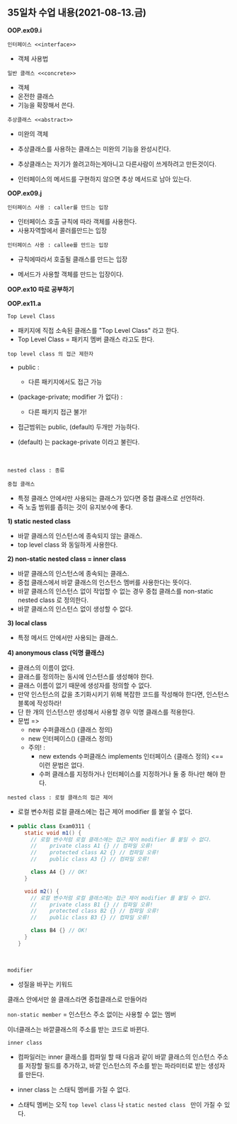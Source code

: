 ## 35일차 수업 내용(2021-08-13.금)

**OOP.ex09.i**

` 인터페이스 <<interface>> `

- 객체 사용법

` 일반 클래스 <<concrete>> `

- 객체
- 온전한 클래스
- 기능을 확장해서 쓴다.

` 추상클래스 <<abstract>> ` 

-  미완의 객체
- 추상클래스를 사용하는 클래스는 미완의 기능을 완성시킨다.


- 추상클래스는 자기가 쓸려고하는게아니고 다른사람이 쓰게하려고 만든것이다.
- 인터페이스의 메서드를 구현하지 않으면 추상 메서드로 남아 있는다.



**OOP.ex09.j**

` 인터페이스 사용 : caller를 만드는 입장 `

- 인터페이스 호출 규칙에 따라 객체를 사용한다. 
- 사용자역할에서 콜러를만드는 입장



` 인터페이스 사용 : callee를 만드는 입장 `

- 규칙에따라서 호출될 클래스를 만드는 입장


- 메서드가 사용할 객체를 만드는 입장이다.



**OOP.ex10 따로 공부하기**



**OOP.ex11.a**

` Top Level Class `

- 패키지에 직접 소속된 클래스를 "Top Level Class" 라고 한다.
- Top Level Class = 패키지 멤버 클래스 라고도 한다.



` top level class 의 접근 제한자 `

- public :

  - 다른 패키지에서도 접근 가능

- (package-private; modifier 가 없다) :

  - 다른 패키지 접근 불가!

- 접근범위는 public, (default) 두개만 가능하다.

- (default) 는 package-private 이라고 불린다.

  ​

` nested class : 종류 `

` 중첩 클래스 `

- 특정 클래스 안에서만 사용되는 클래스가 있다면 중첩 클래스로 선언하라.
- 즉 노출 범위를 좁히는 것이 유지보수에 좋다.

**1) static nested class** 

- 바깥 클래스의 인스턴스에 종속되지 않는 클래스.
- top level class 와 동일하게 사용한다.

**2) non-static nested class = inner class**

- 바깥 클래스의 인스턴스에 종속되는 클래스.
- 중첩 클래스에서 바깥 클래스의 인스턴스 멤버를 사용한다는 뜻이다.
- 바깥 클래스의 인스턴스 없이 작업할 수 없는 경우 중첩 클래스를 non-static nested class 로 정의한다.
- 바깥 클래스의 인스턴스 없이 생성할 수 없다. 

**3) local class**

- 특정 메서드 안에서만 사용되는 클래스.

**4) anonymous class (익명 클래스)**

- 클래스의 이름이 없다.
- 클래스를 정의하는 동시에 인스턴스를 생성해야 한다.
- 클래스 이름이 없기 때문에 생성자를 정의할 수 없다.
-  만약 인스턴스의 값을 초기화시키기 위해 복잡한 코드를 작성해야 한다면, 인스턴스 블록에 작성하라!
- 단 한 개의 인스턴스만 생성해서 사용할 경우 익명 클래스를 적용한다.
- 문법 =>
  - new 수퍼클래스() {클래스 정의}
  - new 인터페이스() {클래스 정의}
  - 주의! :
    - new extends 수퍼클래스 implements 인터페이스 {클래스 정의} <== 이런 문법은 없다.
    - 수퍼 클래스를 지정하거나 인터페이스를 지정하거나 둘 중 하나만 해야 한다.

` nested class : 로컬 클래스의 접근 제어 `

- 로컬 변수처럼 로컬 클래스에는 접근 제어 modifier 를 붙일 수 없다.

- ``` java
  public class Exam0311 {
    static void m1() {
      // 로컬 변수처럼 로컬 클래스에는 접근 제어 modifier 를 붙일 수 없다.
      //    private class A1 {} // 컴파일 오류!
      //    protected class A2 {} // 컴파일 오류!
      //    public class A3 {} // 컴파일 오류!

      class A4 {} // OK!
    }

    void m2() {
      // 로컬 변수처럼 로컬 클래스에는 접근 제어 modifier 를 붙일 수 없다.
      //    private class B1 {} // 컴파일 오류!
      //    protected class B2 {} // 컴파일 오류!
      //    public class B3 {} // 컴파일 오류!

      class B4 {} // OK!
    }
  }
  ```

  ​

` modifier  `

- 성질을 바꾸는 키워드



클래스 안에서만 쓸 클래스라면 중첩클래스로 만들어라



` non-static member ` = 인스턴스 주소 없이는 사용할 수 없는 멤버

이너클래스는 바깥클래스의 주소를 받는 코드로 바뀐다.



` inner class `

- 컴파일러는 inner 클래스를 컴파일 할 때 다음과 같이 바깥 클래스의 인스턴스 주소를 저장할 필드를 추가하고, 바깥 인스턴스의 주소를 받는 파라미터로 받는 생성자를 만든다.


- inner class 는 스태틱 멤버를 가질 수 없다.
- 스태틱 멤버는 오직 ` top level class ` 나 ` static nested class  ` 만이 가질 수 있다.

